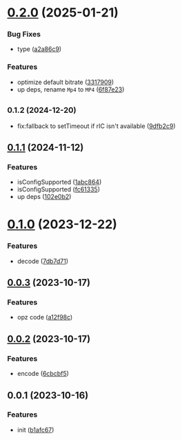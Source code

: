 # [0.2.0](https://github.com/qq15725/modern-mp4/compare/v0.1.2...v0.2.0) (2025-01-21)


### Bug Fixes

* type ([a2a86c9](https://github.com/qq15725/modern-mp4/commit/a2a86c9a39e010083b4b4ac657847a92d1233798))


### Features

* optimize default bitrate ([3317909](https://github.com/qq15725/modern-mp4/commit/3317909529793f6826f1b5265043e86d93743659))
* up deps, rename `Mp4` to `MP4` ([6f87e23](https://github.com/qq15725/modern-mp4/commit/6f87e23046e3fca1b3f9987038c148ac8a8a8874))



## <small>0.1.2 (2024-12-20)</small>

* fix:fallback to setTimeout if rIC isn't available ([9dfb2c9](https://github.com/qq15725/modern-mp4/commit/9dfb2c9))



## [0.1.1](https://github.com/qq15725/modern-mp4/compare/v0.1.0...v0.1.1) (2024-11-12)


### Features

* isConfigSupported ([1abc864](https://github.com/qq15725/modern-mp4/commit/1abc8641ed3a49941cfa99926d30eec08db0630e))
* isConfigSupported ([fc61335](https://github.com/qq15725/modern-mp4/commit/fc613353bdfd24aedbd0be892b9fceb0cc263b03))
* up deps ([102e0b2](https://github.com/qq15725/modern-mp4/commit/102e0b2afc3298563d70f12d894a0a8b2ddb5c6c))



# [0.1.0](https://github.com/qq15725/modern-mp4/compare/v0.0.3...v0.1.0) (2023-12-22)


### Features

* decode ([7db7d71](https://github.com/qq15725/modern-mp4/commit/7db7d71239167436955214e702c7c884436a3909))



## [0.0.3](https://github.com/qq15725/modern-mp4/compare/v0.0.2...v0.0.3) (2023-10-17)


### Features

* opz code ([a12f98c](https://github.com/qq15725/modern-mp4/commit/a12f98c7e4f2b5a2175db7a34b2e80cb7964d631))



## [0.0.2](https://github.com/qq15725/modern-mp4/compare/v0.0.1...v0.0.2) (2023-10-17)


### Features

* encode ([6cbcbf5](https://github.com/qq15725/modern-mp4/commit/6cbcbf58bd158166b2b5f35cd9c13bc26c13f219))



## 0.0.1 (2023-10-16)


### Features

* init ([b1afc67](https://github.com/qq15725/modern-mp4/commit/b1afc67aed027f42393093c1ae1b4d2039141fbe))



